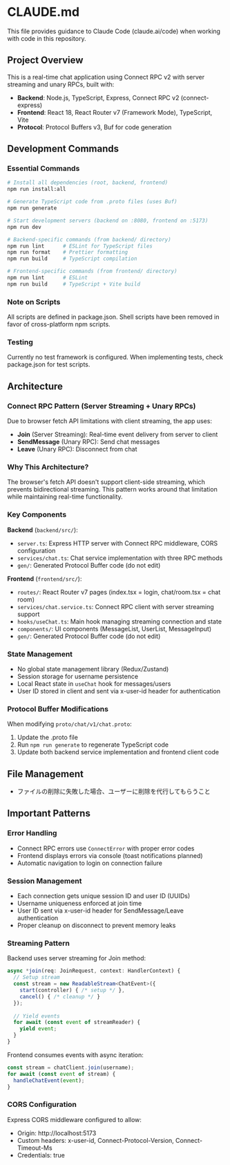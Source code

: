 # CLAUDE.md

This file provides guidance to Claude Code (claude.ai/code) when working with code in this repository.

## Project Overview

This is a real-time chat application using Connect RPC v2 with server streaming and unary RPCs, built with:
- **Backend**: Node.js, TypeScript, Express, Connect RPC v2 (connect-express)
- **Frontend**: React 18, React Router v7 (Framework Mode), TypeScript, Vite
- **Protocol**: Protocol Buffers v3, Buf for code generation

## Development Commands

### Essential Commands
```bash
# Install all dependencies (root, backend, frontend)
npm run install:all

# Generate TypeScript code from .proto files (uses Buf)
npm run generate

# Start development servers (backend on :8080, frontend on :5173)
npm run dev

# Backend-specific commands (from backend/ directory)
npm run lint      # ESLint for TypeScript files
npm run format    # Prettier formatting
npm run build     # TypeScript compilation

# Frontend-specific commands (from frontend/ directory)  
npm run lint      # ESLint
npm run build     # TypeScript + Vite build
```

### Note on Scripts
All scripts are defined in package.json. Shell scripts have been removed in favor of cross-platform npm scripts.

### Testing
Currently no test framework is configured. When implementing tests, check package.json for test scripts.

## Architecture

### Connect RPC Pattern (Server Streaming + Unary RPCs)
Due to browser fetch API limitations with client streaming, the app uses:
- **Join** (Server Streaming): Real-time event delivery from server to client
- **SendMessage** (Unary RPC): Send chat messages
- **Leave** (Unary RPC): Disconnect from chat

### Why This Architecture?
The browser's fetch API doesn't support client-side streaming, which prevents bidirectional streaming.
This pattern works around that limitation while maintaining real-time functionality.

### Key Components

**Backend** (`backend/src/`):
- `server.ts`: Express HTTP server with Connect RPC middleware, CORS configuration
- `services/chat.ts`: Chat service implementation with three RPC methods
- `gen/`: Generated Protocol Buffer code (do not edit)

**Frontend** (`frontend/src/`):
- `routes/`: React Router v7 pages (index.tsx = login, chat/room.tsx = chat room)
- `services/chat.service.ts`: Connect RPC client with server streaming support
- `hooks/useChat.ts`: Main hook managing streaming connection and state
- `components/`: UI components (MessageList, UserList, MessageInput)
- `gen/`: Generated Protocol Buffer code (do not edit)

### State Management
- No global state management library (Redux/Zustand)
- Session storage for username persistence
- Local React state in `useChat` hook for messages/users
- User ID stored in client and sent via x-user-id header for authentication

### Protocol Buffer Modifications
When modifying `proto/chat/v1/chat.proto`:
1. Update the .proto file
2. Run `npm run generate` to regenerate TypeScript code
3. Update both backend service implementation and frontend client code

## File Management
- ファイルの削除に失敗した場合、ユーザーに削除を代行してもらうこと

## Important Patterns

### Error Handling
- Connect RPC errors use `ConnectError` with proper error codes
- Frontend displays errors via console (toast notifications planned)
- Automatic navigation to login on connection failure

### Session Management
- Each connection gets unique session ID and user ID (UUIDs)
- Username uniqueness enforced at join time
- User ID sent via x-user-id header for SendMessage/Leave authentication
- Proper cleanup on disconnect to prevent memory leaks

### Streaming Pattern
Backend uses server streaming for Join method:
```typescript
async *join(req: JoinRequest, context: HandlerContext) {
  // Setup stream
  const stream = new ReadableStream<ChatEvent>({
    start(controller) { /* setup */ },
    cancel() { /* cleanup */ }
  });
  
  // Yield events
  for await (const event of streamReader) {
    yield event;
  }
}
```

Frontend consumes events with async iteration:
```typescript
const stream = chatClient.join(username);
for await (const event of stream) {
  handleChatEvent(event);
}
```

### CORS Configuration
Express CORS middleware configured to allow:
- Origin: http://localhost:5173
- Custom headers: x-user-id, Connect-Protocol-Version, Connect-Timeout-Ms
- Credentials: true